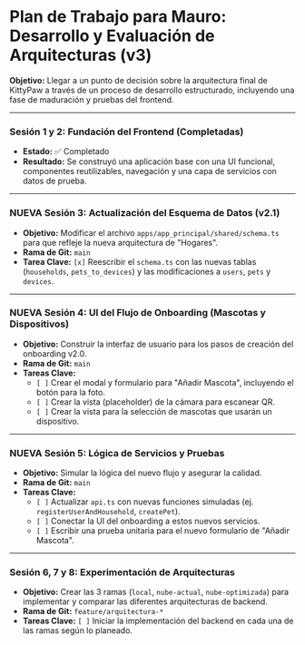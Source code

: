 # Plan de Trabajo para Mauro: Desarrollo y Evaluación de Arquitecturas (v3)

**Objetivo:** Llegar a un punto de decisión sobre la arquitectura final de KittyPaw a través de un proceso de desarrollo estructurado, incluyendo una fase de maduración y pruebas del frontend.

---

### **Sesión 1 y 2: Fundación del Frontend (Completadas)**

*   **Estado:** ✅ Completado
*   **Resultado:** Se construyó una aplicación base con una UI funcional, componentes reutilizables, navegación y una capa de servicios con datos de prueba.

---

### **NUEVA Sesión 3: Actualización del Esquema de Datos (v2.1)**
*   **Objetivo:** Modificar el archivo `apps/app_principal/shared/schema.ts` para que refleje la nueva arquitectura de "Hogares".
*   **Rama de Git:** `main`
*   **Tarea Clave:** `[x]` Reescribir el `schema.ts` con las nuevas tablas (`households`, `pets_to_devices`) y las modificaciones a `users`, `pets` y `devices`.

---

### **NUEVA Sesión 4: UI del Flujo de Onboarding (Mascotas y Dispositivos)**
*   **Objetivo:** Construir la interfaz de usuario para los pasos de creación del onboarding v2.0.
*   **Rama de Git:** `main`
*   **Tareas Clave:**
    *   `[ ]` Crear el modal y formulario para "Añadir Mascota", incluyendo el botón para la foto.
    *   `[ ]` Crear la vista (placeholder) de la cámara para escanear QR.
    *   `[ ]` Crear la vista para la selección de mascotas que usarán un dispositivo.

---

### **NUEVA Sesión 5: Lógica de Servicios y Pruebas**
*   **Objetivo:** Simular la lógica del nuevo flujo y asegurar la calidad.
*   **Rama de Git:** `main`
*   **Tareas Clave:**
    *   `[ ]` Actualizar `api.ts` con nuevas funciones simuladas (ej. `registerUserAndHousehold`, `createPet`).
    *   `[ ]` Conectar la UI del onboarding a estos nuevos servicios.
    *   `[ ]` Escribir una prueba unitaria para el nuevo formulario de "Añadir Mascota".

---

### **Sesión 6, 7 y 8: Experimentación de Arquitecturas**
*   **Objetivo:** Crear las 3 ramas (`local`, `nube-actual`, `nube-optimizada`) para implementar y comparar las diferentes arquitecturas de backend.
*   **Rama de Git:** `feature/arquitectura-*`
*   **Tareas Clave:** `[ ]` Iniciar la implementación del backend en cada una de las ramas según lo planeado.